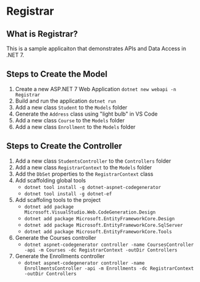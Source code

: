 # Registrar  

## What is Registrar?

This is a sample applicaiton that demonstrates APIs and Data Access in .NET 7.

## Steps to Create the Model

1. Create a new ASP.NET 7 Web Application `dotnet new webapi -n Registrar`
1. Build and run the application `dotnet run`
1. Add a new class `Student` to the `Models` folder
1. Generate the `Address` class using "light bulb" in VS Code
1. Add a new class `Course` to the `Models` folder
1. Add a new class `Enrollment` to the `Models` folder

## Steps to Create the Controller

1. Add a new class `StudentsController` to the `Controllers` folder
1. Add a new class `RegistrarContext` to the `Models` folder
1. Add the `DbSet` properties to the `RegistrarContext` class
1. Add scaffolding global tools
    - `dotnet tool install -g dotnet-aspnet-codegenerator`
    - `dotnet tool install -g dotnet-ef`
1. Add scaffoling tools to the project
    - `dotnet add package Microsoft.VisualStudio.Web.CodeGeneration.Design`
    - `dotnet add package Microsoft.EntityFrameworkCore.Design`
    - `dotnet add package Microsoft.EntityFrameworkCore.SqlServer`
    - `dotnet add package Microsoft.EntityFrameworkCore.Tools`
1. Generate the Courses controller
    - `dotnet aspnet-codegenerator controller -name CoursesController -api -m Courses -dc RegistrarContext -outDir Controllers`
1. Generate the Enrollments controller
    - `dotnet aspnet-codegenerator controller -name EnrollmentsController -api -m Enrollments -dc RegistrarContext -outDir Controllers`

